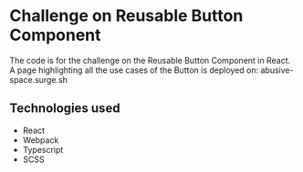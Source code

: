 # Challenge on Reusable Button Component

The code is for the challenge on the Reusable Button Component in React. A page highlighting all the use cases of the Button is deployed on: abusive-space.surge.sh

## Technologies used

- React
- Webpack
- Typescript
- SCSS
